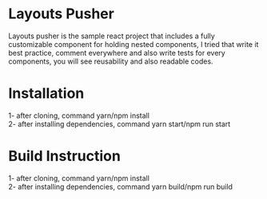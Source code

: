 # Layouts Pusher
Layouts pusher is the sample react project that includes a fully customizable component for holding nested components, I tried that write it best practice, comment everywhere and also write tests for every components, you will see reusability and also readable codes.

# Installation
1- after cloning, command yarn/npm install
<br />
2- after installing dependencies, command yarn start/npm run start

# Build Instruction
1- after cloning, command yarn/npm install
<br />
2- after installing dependencies, command yarn build/npm run build
